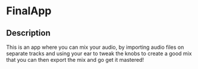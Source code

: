 # FinalApp

## Description
This is an app where you can mix your audio, by importing audio files on separate tracks and using your ear to tweak the knobs to create a good mix that you can then export the mix and go get it mastered!
